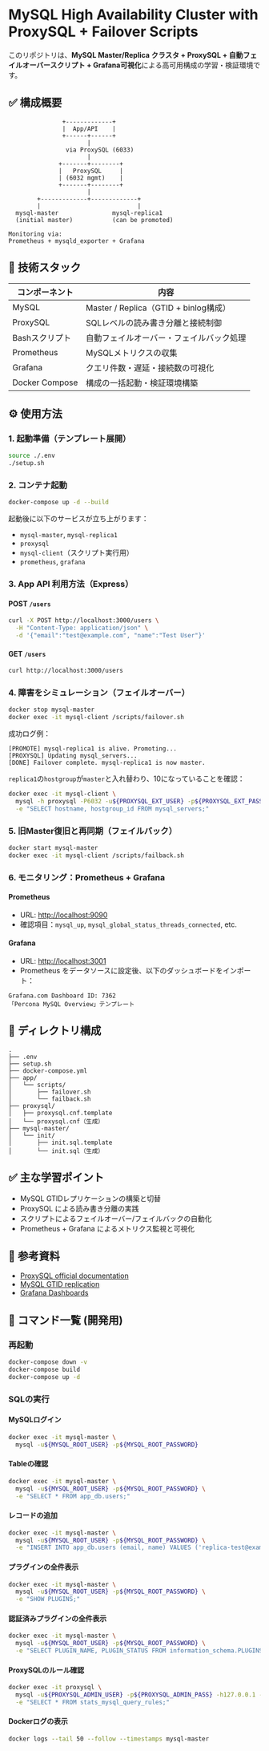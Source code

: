 # MySQL High Availability Cluster with ProxySQL + Failover Scripts

このリポジトリは、**MySQL Master/Replica クラスタ + ProxySQL + 自動フェイルオーバースクリプト + Grafana可視化**による高可用構成の学習・検証環境です。

## ✅ 構成概要

```plaintext
               +-------------+
               |  App/API    |
               +------+------+
                      |
                via ProxySQL (6033)
                      |
              +-------+--------+
              |   ProxySQL     |
              | (6032 mgmt)    |
              +-------+--------+
                      |
        +-------------+-------------+
        |                           |
  mysql-master               mysql-replica1
  (initial master)           (can be promoted)

Monitoring via:
Prometheus + mysqld_exporter + Grafana
````

## 🧱 技術スタック

| コンポーネント        | 内容                                |
| -------------- | --------------------------------- |
| MySQL          | Master / Replica（GTID + binlog構成） |
| ProxySQL       | SQLレベルの読み書き分離と接続制御                |
| Bashスクリプト      | 自動フェイルオーバー・フェイルバック処理              |
| Prometheus     | MySQLメトリクスの収集                     |
| Grafana        | クエリ件数・遅延・接続数の可視化                  |
| Docker Compose | 構成の一括起動・検証環境構築                    |

## ⚙️ 使用方法

### 1. 起動準備（テンプレート展開）

```bash
source ./.env
./setup.sh
```

### 2. コンテナ起動

```bash
docker-compose up -d --build
```

起動後に以下のサービスが立ち上がります：

* `mysql-master`, `mysql-replica1`
* `proxysql`
* `mysql-client`（スクリプト実行用）
* `prometheus`, `grafana`

### 3. App API 利用方法（Express）

#### POST `/users`

```bash
curl -X POST http://localhost:3000/users \
  -H "Content-Type: application/json" \
  -d '{"email":"test@example.com", "name":"Test User"}'
```

#### GET `/users`

```bash
curl http://localhost:3000/users
```

### 4. 障害をシミュレーション（フェイルオーバー）

```bash
docker stop mysql-master
docker exec -it mysql-client /scripts/failover.sh
```

成功ログ例：

```
[PROMOTE] mysql-replica1 is alive. Promoting...
[PROXYSQL] Updating mysql_servers...
[DONE] Failover complete. mysql-replica1 is now master.
```

`replica1`の`hostgroup`が`master`と入れ替わり、10になっていることを確認：

```bash
docker exec -it mysql-client \
  mysql -h proxysql -P6032 -u${PROXYSQL_EXT_USER} -p${PROXYSQL_EXT_PASS} \
  -e "SELECT hostname, hostgroup_id FROM mysql_servers;"
```

### 5. 旧Master復旧と再同期（フェイルバック）

```bash
docker start mysql-master
docker exec -it mysql-client /scripts/failback.sh
```

### 6. モニタリング：Prometheus + Grafana

#### Prometheus

* URL: [http://localhost:9090](http://localhost:9090)
* 確認項目：`mysql_up`, `mysql_global_status_threads_connected`, etc.

#### Grafana

* URL: [http://localhost:3001](http://localhost:3001)
* Prometheus をデータソースに設定後、以下のダッシュボードをインポート：

```
Grafana.com Dashboard ID: 7362
「Percona MySQL Overview」テンプレート
```

## 📁 ディレクトリ構成

```plaintext
.
├── .env
├── setup.sh
├── docker-compose.yml
├── app/
│   └── scripts/
│       ├── failover.sh
│       └── failback.sh
├── proxysql/
│   ├── proxysql.cnf.template
│   └── proxysql.cnf（生成）
├── mysql-master/
│   └── init/
│       ├── init.sql.template
│       └── init.sql（生成）
```

## ✅ 主な学習ポイント

* MySQL GTIDレプリケーションの構築と切替
* ProxySQL による読み書き分離の実践
* スクリプトによるフェイルオーバー/フェイルバックの自動化
* Prometheus + Grafana によるメトリクス監視と可視化

## 📝 参考資料

* [ProxySQL official documentation](https://proxysql.com/documentation/)
* [MySQL GTID replication](https://dev.mysql.com/doc/refman/8.0/en/replication-gtids.html)
* [Grafana Dashboards](https://grafana.com/grafana/dashboards/)

## 🔧 コマンド一覧 (開発用)

### 再起動

```bash
docker-compose down -v
docker-compose build
docker-compose up -d
```

### SQLの実行

#### MySQLログイン

```bash
docker exec -it mysql-master \
  mysql -u${MYSQL_ROOT_USER} -p${MYSQL_ROOT_PASSWORD}
```

#### Tableの確認

```bash
docker exec -it mysql-master \
  mysql -u${MYSQL_ROOT_USER} -p${MYSQL_ROOT_PASSWORD} \
  -e "SELECT * FROM app_db.users;"
```

#### レコードの追加

```bash
docker exec -it mysql-master \
  mysql -u${MYSQL_ROOT_USER} -p${MYSQL_ROOT_PASSWORD} \
  -e "INSERT INTO app_db.users (email, name) VALUES ('replica-test@example.com', 'Rep Test');"
```

#### プラグインの全件表示

```bash
docker exec -it mysql-master \
  mysql -u${MYSQL_ROOT_USER} -p${MYSQL_ROOT_PASSWORD} \
  -e "SHOW PLUGINS;"
```

#### 認証済みプラグインの全件表示

```bash
docker exec -it mysql-master \
  mysql -u${MYSQL_ROOT_USER} -p${MYSQL_ROOT_PASSWORD} \
  -e "SELECT PLUGIN_NAME, PLUGIN_STATUS FROM information_schema.PLUGINS WHERE PLUGIN_TYPE='AUTHENTICATION';"
```

#### ProxySQLのルール確認

```bash
docker exec -it proxysql \
  mysql -u${PROXYSQL_ADMIN_USER} -p${PROXYSQL_ADMIN_PASS} -h127.0.0.1 -P6032 \
  -e "SELECT * FROM stats_mysql_query_rules;"
```

#### Dockerログの表示

```bash
docker logs --tail 50 --follow --timestamps mysql-master
```